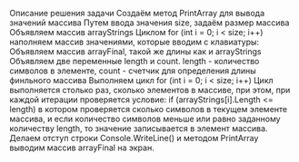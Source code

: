 Описание решения задачи
Создаём метод PrintArray для вывода значений массива Путем ввода значения size, задаём размер массива
Объявляем массив arrayStrings Циклом for (int i = 0; i < size; i++) наполняем массив значениями, которые
вводим с клавиатуры: Объявляем массив arrayFinal, такой же длины как и arrayStrings Объявляем две
переменные length и count. length - количество символов в элементе, count - счетчик для определения длины
финльного массива Выполняем цикл for (int i = 0; i < size; i++) Цикл выполняется столько раз, сколько
элементов в массиве, при этом, при каждой итерации проверяется условие: if (arrayStrings[i].Length <= length) в
котором проверяется сколько символов в текущем элементе массива, и если количество символов меньше
или равно заданному количеству length, то значение записывается в элемент массива. Делаем отступ строки
Console.WriteLine() и методом PrintArray выводим массив arrayFinal на экран.
